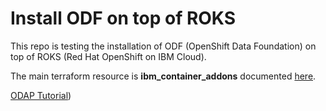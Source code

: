 # Install ODF on top of ROKS

This repo is testing the installation of ODF (OpenShift Data Foundation) on top of ROKS (Red Hat OpenShift on IBM Cloud).

The main terraform resource is **ibm_container_addons** documented [here](https://registry.terraform.io/providers/IBM-Cloud/ibm/latest/docs/resources/container_addons).

[ODAP Tutorial](./OADP.MD))
